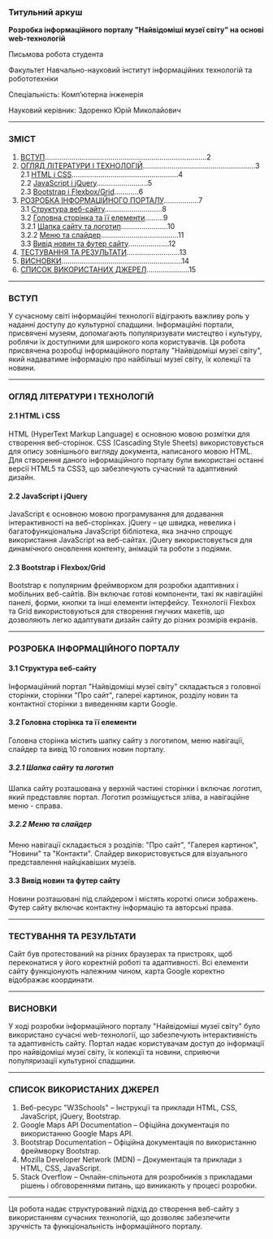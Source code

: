 ### Титульний аркуш

**Розробка інформаційного порталу "Найвідоміші музеї світу" на основі web-технологій**

Письмова робота студента

Факультет Навчально-науковий інститут інформаційних технологій та робототехніки

Спеціальність: Комп’ютерна інженерія

Науковий керівник: Здоренко Юрій Миколайович


---

### ЗМІСТ

1. [ВСТУП](#вступ)...............................................................................2  
2. [ОГЛЯД ЛІТЕРАТУРИ І ТЕХНОЛОГІЙ](#огляд-літератури-і-технологій).......................................................3  
   2.1 [HTML і CSS](#html-і-css)....................................................4  
   2.2 [JavaScript і jQuery](#javascript-і-jquery).........................5  
   2.3 [Bootstrap і Flexbox/Grid](#bootstrap-і-flexboxgrid)............6  
3. [РОЗРОБКА ІНФОРМАЦІЙНОГО ПОРТАЛУ](#розробка-інформаційного-порталу).................7  
   3.1 [Структура веб-сайту](#структура-веб-сайту)............................8  
   3.2 [Головна сторінка та її елементи](#головна-сторінка-та-її-елементи).........9  
       3.2.1 [Шапка сайту та логотип](#шапка-сайту-та-логотип).......................10  
       3.2.2 [Меню та слайдер](#меню-та-слайдер)......................................11  
   3.3 [Вивід новин та футер сайту](#вивід-новин-та-футер-сайту)....................12  
4. [ТЕСТУВАННЯ ТА РЕЗУЛЬТАТИ](#тестування-та-результати)..........................13  
5. [ВИСНОВКИ](#висновки)...........................................................14  
6. [СПИСОК ВИКОРИСТАНИХ ДЖЕРЕЛ](#список-використаних-джерел).....................15  

---

### ВСТУП

У сучасному світі інформаційні технології відіграють важливу роль у наданні доступу до культурної спадщини. Інформаційні портали, присвячені музеям, допомагають популяризувати мистецтво і культуру, роблячи їх доступними для широкого кола користувачів. Ця робота присвячена розробці інформаційного порталу "Найвідоміші музеї світу", який надаватиме інформацію про найбільші музеї світу, їх колекції та новини.

---

### ОГЛЯД ЛІТЕРАТУРИ І ТЕХНОЛОГІЙ

#### 2.1 HTML і CSS

HTML (HyperText Markup Language) є основною мовою розмітки для створення веб-сторінок. CSS (Cascading Style Sheets) використовується для опису зовнішнього вигляду документа, написаного мовою HTML. Для створення даного інформаційного порталу були використані останні версії HTML5 та CSS3, що забезпечують сучасний та адаптивний дизайн.

#### 2.2 JavaScript і jQuery

JavaScript є основною мовою програмування для додавання інтерактивності на веб-сторінках. jQuery – це швидка, невелика і багатофункціональна JavaScript бібліотека, яка значно спрощує використання JavaScript на веб-сайтах. jQuery використовується для динамічного оновлення контенту, анімацій та роботи з подіями.

#### 2.3 Bootstrap і Flexbox/Grid

Bootstrap є популярним фреймворком для розробки адаптивних і мобільних веб-сайтів. Він включає готові компоненти, такі як навігаційні панелі, форми, кнопки та інші елементи інтерфейсу. Технології Flexbox та Grid використовуються для створення гнучких макетів, що дозволяють легко адаптувати дизайн сайту до різних розмірів екранів.

---

### РОЗРОБКА ІНФОРМАЦІЙНОГО ПОРТАЛУ

#### 3.1 Структура веб-сайту

Інформаційний портал "Найвідоміші музеї світу" складається з головної сторінки, сторінки "Про сайт", галереї картинок, розділу новин та контактної сторінки з виведенням карти Google.

#### 3.2 Головна сторінка та її елементи

Головна сторінка містить шапку сайту з логотипом, меню навігації, слайдер та вивід 10 головних новин порталу.

##### 3.2.1 Шапка сайту та логотип

Шапка сайту розташована у верхній частині сторінки і включає логотип, який представляє портал. Логотип розміщується зліва, а навігаційне меню - справа.

##### 3.2.2 Меню та слайдер

Меню навігації складається з розділів: "Про сайт", "Галерея картинок", "Новини" та "Контакти". Слайдер використовується для візуального представлення найцікавіших музеїв.

#### 3.3 Вивід новин та футер сайту

Новини розташовані під слайдером і містять короткі описи зображень. Футер сайту включає контактну інформацію та авторські права.

---

### ТЕСТУВАННЯ ТА РЕЗУЛЬТАТИ

Сайт був протестований на різних браузерах та пристроях, щоб переконатися у його коректній роботі та адаптивності. Всі елементи сайту функціонують належним чином, карта Google коректно відображає координати.

---

### ВИСНОВКИ

У ході розробки інформаційного порталу "Найвідоміші музеї світу" було використано сучасні web-технології, що забезпечують інтерактивність та адаптивність сайту. Портал надає користувачам доступ до інформації про найвідоміші музеї світу, їх колекції та новини, сприяючи популяризації культурної спадщини.

---

### СПИСОК ВИКОРИСТАНИХ ДЖЕРЕЛ

1. Веб-ресурс "W3Schools" – Інструкції та приклади HTML, CSS, JavaScript, jQuery, Bootstrap.
2. Google Maps API Documentation – Офіційна документація по використанню Google Maps API.
3. Bootstrap Documentation – Офіційна документація по використанню фреймворку Bootstrap.
4. Mozilla Developer Network (MDN) – Документація та приклади з HTML, CSS, JavaScript.
5. Stack Overflow – Онлайн-спільнота для розробників з прикладами рішень і обговореннями питань, що виникають у процесі розробки.

---

Ця робота надає структурований підхід до створення веб-сайту з використанням сучасних технологій, що дозволяє забезпечити зручність та функціональність інформаційного порталу.
